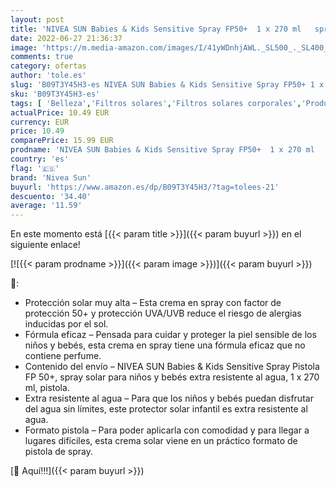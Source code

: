 ```yaml
---
layout: post
title: 'NIVEA SUN Babies & Kids Sensitive Spray FP50+  1 x 270 ml   spray solar extra resistente al agua para piel sensible  protector solar para niños  crema solar para bebés'
date: 2022-06-27 21:36:37
image: 'https://m.media-amazon.com/images/I/41yWDnhjAWL._SL500_._SL400_.jpg'
comments: true
category: ofertas
author: 'tole.es'
slug: 'B09T3Y45H3-es NIVEA SUN Babies & Kids Sensitive Spray FP50+ 1 x 270 ml...'
sku: 'B09T3Y45H3-es'
tags: [ 'Belleza','Filtros solares','Filtros solares corporales','Productos para el cuidado de la piel','Protectores solares y bronceado','bebés','nivea sun','🇪🇸', ]
actualPrice: 10.49 EUR
currency: EUR
price: 10.49
comparePrice: 15.99 EUR
prodname: 'NIVEA SUN Babies & Kids Sensitive Spray FP50+  1 x 270 ml   spray solar extra resistente al agua para piel sensible  protector solar para niños  crema solar para bebés'
country: 'es'
flag: '🇪🇸'
brand: 'Nivea Sun'
buyurl: 'https://www.amazon.es/dp/B09T3Y45H3/?tag=tolees-21'
descuento: '34.40'
average: '11.59'
---
```


En este momento está [{{< param title >}}]({{< param buyurl >}}) en el siguiente enlace!

[![{{< param prodname >}}]({{< param image >}})]({{< param buyurl >}})

🔎:

- Protección solar muy alta – Esta crema en spray con factor de protección 50+ y protección UVA/UVB reduce el riesgo de alergias inducidas por el sol.
- Fórmula eficaz – Pensada para cuidar y proteger la piel sensible de los niños y bebés, esta crema en spray tiene una fórmula eficaz que no contiene perfume.
- Contenido del envío – NIVEA SUN Babies & Kids Sensitive Spray Pistola FP 50+, spray solar para niños y bebés extra resistente al agua, 1 x 270 ml, pistola.
- Extra resistente al agua – Para que los niños y bebés puedan disfrutar del agua sin límites, este protector solar infantil es extra resistente al agua.
- Formato pistola – Para poder aplicarla con comodidad y para llegar a lugares difíciles, esta crema solar viene en un práctico formato de pistola de spray.

[🛒 Aquí!!!]({{< param buyurl >}})
